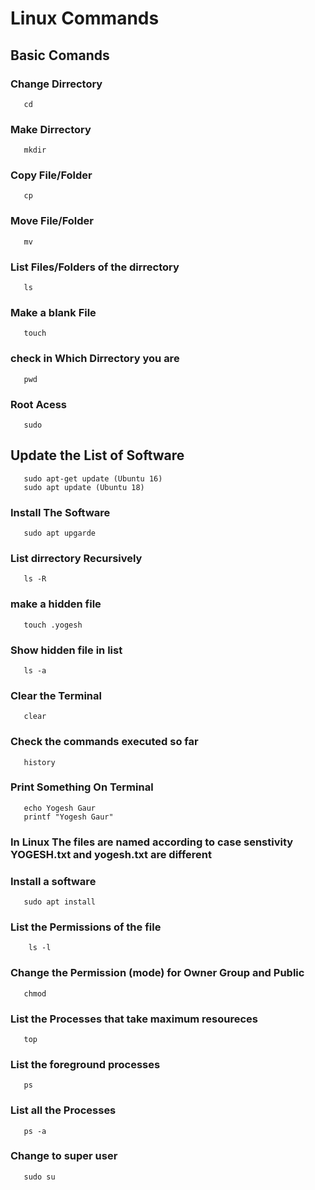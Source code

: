 # Linux Commands 

## Basic Comands

### Change Dirrectory

```
   cd 
```
### Make Dirrectory

```
   mkdir
```
### Copy File/Folder

```
   cp
```
### Move File/Folder

```
   mv
```
### List Files/Folders of the dirrectory

```
   ls
```
### Make a blank File

```
   touch 
```
### check in Which Dirrectory you are

```
   pwd
```
### Root Acess

```
   sudo
```
## Update the List of Software

```
   sudo apt-get update (Ubuntu 16)
   sudo apt update (Ubuntu 18)
```
### Install The Software

```
   sudo apt upgarde
```

### List dirrectory Recursively

``` 
   ls -R
```

### make a hidden file

```
   touch .yogesh
```
### Show hidden file in list

```
   ls -a
```

### Clear the Terminal

```
   clear
```
### Check the commands executed so far

```
   history
```
### Print Something On Terminal

```
   echo Yogesh Gaur
   printf "Yogesh Gaur"
```

### In Linux The files are named according to case senstivity YOGESH.txt and yogesh.txt are different

### Install a software

```
   sudo apt install
```
### List the Permissions of the file

```
    ls -l
```

### Change the Permission (mode) for Owner Group and Public

```
   chmod
```
### List the Processes that take maximum resoureces

```
   top
```
### List the foreground processes

```
   ps
```
### List all the Processes

```
   ps -a
```
### Change to super user

```
   sudo su
```